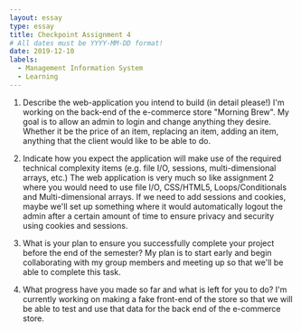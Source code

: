 ```yaml
---
layout: essay
type: essay
title: Checkpoint Assignment 4
# All dates must be YYYY-MM-DD format!
date: 2019-12-10
labels:
  - Management Information System
  - Learning
---
```



1. Describe the web-application you intend to build (in detail please!)
I'm working on the back-end of the e-commerce store "Morning Brew". My goal is to allow an admin to login and change anything they desire. Whether it be the price of an item, replacing an item, adding an item, anything that the client would like to be able to do. 

2. Indicate how you expect the application will make use of the required technical complexity items (e.g. file I/O, sessions, multi-dimensional arrays, etc.)
The web application is very much so like assignment 2 where you would need to use file I/O, CSS/HTML5, Loops/Conditionals and Multi-dimensional arrays. If we need to add sessions and cookies, maybe we'll set up something where it would automatically logout the admin after a certain amount of time to ensure privacy and security using cookies and sessions. 
3. What is your plan to ensure you successfully complete your project before the end of the semester?
My plan is to start early and begin collaborating with my group members and meeting up so that we'll be able to complete this task. 
4. What progress have you made so far and what is left for you to do?
I'm currently working on making a fake front-end of the store so that we will be able to test and use that data for the back end of the e-commerce store. 
